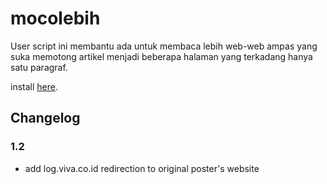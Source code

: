 # mocolebih
User script ini membantu ada untuk membaca lebih web-web ampas yang suka memotong artikel menjadi beberapa halaman yang terkadang hanya satu paragraf.

install [here][1].

## Changelog

### 1.2
* add log.viva.co.id redirection to original poster's website

[1]: https://raw.githubusercontent.com/vachzar/mocolebih/master/mocolebih.user.js